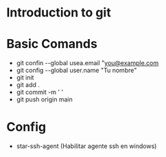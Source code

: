 # Introduction to git

# Basic Comands
- git confin --global usea.email "you@example.com
- git config --global user.name "Tu nombre"
- git init
- git add .
- git commit -m ' '
- git push origin main


# Config
- star-ssh-agent (Habilitar agente ssh en windows)